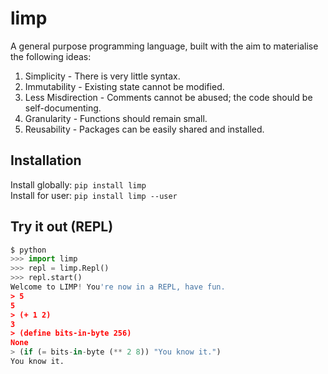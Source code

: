 # limp

A general purpose programming language, built with the aim to materialise the following ideas:

1. Simplicity - There is very little syntax.
2. Immutability - Existing state cannot be modified.
3. Less Misdirection - Comments cannot be abused; the code should be self-documenting.
4. Granularity - Functions should remain small.
5. Reusability - Packages can be easily shared and installed.

## Installation

Install globally: `pip install limp`  
Install for user: `pip install limp --user`

## Try it out (REPL)

```python
$ python
>>> import limp
>>> repl = limp.Repl()
>>> repl.start()
Welcome to LIMP! You're now in a REPL, have fun.
> 5
5
> (+ 1 2)
3
> (define bits-in-byte 256)
None
> (if (= bits-in-byte (** 2 8)) "You know it.")
You know it.
```
